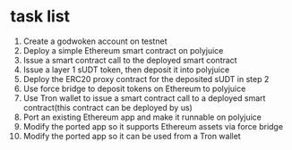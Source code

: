 # task list 

1. Create a godwoken account on testnet
2. Deploy a simple Ethereum smart contract on polyjuice
3. Issue a smart contract call to the deployed smart contract
4. Issue a layer 1 sUDT token, then deposit it into polyjuice
5. Deploy the ERC20 proxy contract for the deposited sUDT in step 2
6. Use force bridge to deposit tokens on Ethereum to polyjuice
7. Use Tron wallet to issue a smart contract call to a deployed smart contract(this contract can be deployed by us)
8. Port an existing Ethereum app and make it runnable on polyjuice
9. Modify the ported app so it supports Ethereum assets via force bridge
10. Modify the ported app so it can be used from a Tron wallet
